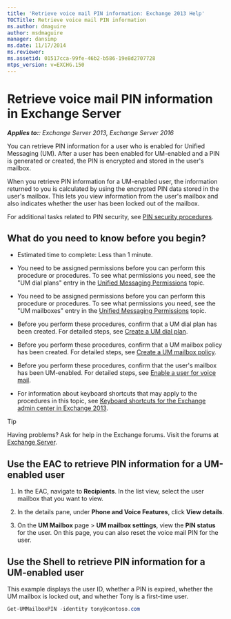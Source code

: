 ```yaml
---
title: 'Retrieve voice mail PIN information: Exchange 2013 Help'
TOCTitle: Retrieve voice mail PIN information
ms.author: dmaguire
author: msdmaguire
manager: dansimp
ms.date: 11/17/2014
ms.reviewer: 
ms.assetid: 01517cca-99fe-46b2-b586-19e8d2707728
mtps_version: v=EXCHG.150
---
```


# Retrieve voice mail PIN information in Exchange Server

_**Applies to:**: Exchange Server 2013, Exchange Server 2016_

You can retrieve PIN information for a user who is enabled for Unified Messaging (UM). After a user has been enabled for UM-enabled and a PIN is generated or created, the PIN is encrypted and stored in the user's mailbox.

When you retrieve PIN information for a UM-enabled user, the information returned to you is calculated by using the encrypted PIN data stored in the user's mailbox. This lets you view information from the user's mailbox and also indicates whether the user has been locked out of the mailbox.

For additional tasks related to PIN security, see [PIN security procedures](pin-security-procedures-exchange-2013-help.md).

## What do you need to know before you begin?

- Estimated time to complete: Less than 1 minute.

- You need to be assigned permissions before you can perform this procedure or procedures. To see what permissions you need, see the "UM dial plans" entry in the [Unified Messaging Permissions](http://technet.microsoft.com/library/d326c3bc-8f33-434a-bf02-a83cc26a5498.aspx) topic.

- You need to be assigned permissions before you can perform this procedure or procedures. To see what permissions you need, see the "UM mailboxes" entry in the [Unified Messaging Permissions](http://technet.microsoft.com/library/d326c3bc-8f33-434a-bf02-a83cc26a5498.aspx) topic.

- Before you perform these procedures, confirm that a UM dial plan has been created. For detailed steps, see [Create a UM dial plan](create-um-dial-plan-exchange-2013-help.md).

- Before you perform these procedures, confirm that a UM mailbox policy has been created. For detailed steps, see [Create a UM mailbox policy](create-um-mailbox-policy-exchange-2013-help.md).

- Before you perform these procedures, confirm that the user's mailbox has been UM-enabled. For detailed steps, see [Enable a user for voice mail](enable-a-user-for-voice-mail-exchange-2013-help.md).

- For information about keyboard shortcuts that may apply to the procedures in this topic, see [Keyboard shortcuts for the Exchange admin center in Exchange 2013](keyboard-shortcuts-in-the-exchange-admin-center-2013-help.md).

> [!TIP]
> Having problems? Ask for help in the Exchange forums. Visit the forums at [Exchange Server](https://go.microsoft.com/fwlink/p/?linkId=60612).

## Use the EAC to retrieve PIN information for a UM-enabled user

1. In the EAC, navigate to **Recipients**. In the list view, select the user mailbox that you want to view.

2. In the details pane, under **Phone and Voice Features**, click **View details**.

3. On the **UM Mailbox** page \> **UM mailbox settings**, view the **PIN status** for the user. On this page, you can also reset the voice mail PIN for the user.

## Use the Shell to retrieve PIN information for a UM-enabled user

This example displays the user ID, whether a PIN is expired, whether the UM mailbox is locked out, and whether Tony is a first-time user.

```powershell
Get-UMMailboxPIN -identity tony@contoso.com
```
